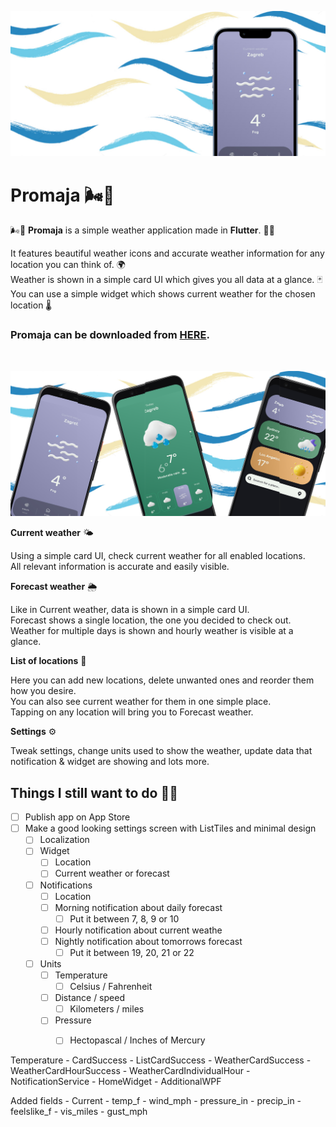 ![Header](https://raw.githubusercontent.com/jokilic/promaja/main/screenshots/header-wide.png)

# Promaja 🌬️🍃

🌬️🍃 **Promaja** is a simple weather application made in **Flutter**. 👨‍💻

It features beautiful weather icons and accurate weather information for any location you can think of. 🌍\
Weather is shown in a simple card UI which gives you all data at a glance. 🃏\
You can use a simple widget which shows current weather for the chosen location 🌡️

### Promaja can be downloaded from [HERE](https://play.google.com/store/apps/details?id=com.josipkilic.promaja).
&nbsp;

![Multi](https://raw.githubusercontent.com/jokilic/promaja/main/screenshots/multi.png)

**Current weather** 🌤️

Using a simple card UI, check current weather for all enabled locations.\
All relevant information is accurate and easily visible.

**Forecast weather** 🌦️

Like in Current weather, data is shown in a simple card UI.\
Forecast shows a single location, the one you decided to check out.\
Weather for multiple days is shown and hourly weather is visible at a glance.

**List of locations** 📍

Here you can add new locations, delete unwanted ones and reorder them how you desire.\
You can also see current weather for them in one simple place.\
Tapping on any location will bring you to Forecast weather.

**Settings** ⚙️

Tweak settings, change units used to show the weather, update data that notification & widget are showing and lots more.

## Things I still want to do 👷‍♂️

- [ ] Publish app on App Store
- [ ] Make a good looking settings screen with ListTiles and minimal design
    - [ ] Localization
    - [ ] Widget
        - [ ] Location
        - [ ] Current weather or forecast
    - [ ] Notifications
        - [ ] Location
        - [ ] Morning notification about daily forecast
            - [ ] Put it between 7, 8, 9 or 10
        - [ ] Hourly notification about current weathe
        - [ ] Nightly notification about tomorrows forecast
            - [ ] Put it between 19, 20, 21 or 22
    - [ ] Units
        - [ ] Temperature
            - [ ] Celsius / Fahrenheit
        - [ ] Distance / speed
            - [ ] Kilometers / miles
        - [ ] Pressure
            - [ ] Hectopascal / Inches of Mercury



Temperature
    - CardSuccess
    - ListCardSuccess
    - WeatherCardSuccess
    - WeatherCardHourSuccess
    - WeatherCardIndividualHour
    - NotificationService
    - HomeWidget
    - AdditionalWPF

Added fields
    - Current
        - temp_f
        - wind_mph
        - pressure_in
        - precip_in
        - feelslike_f
        - vis_miles
        - gust_mph
